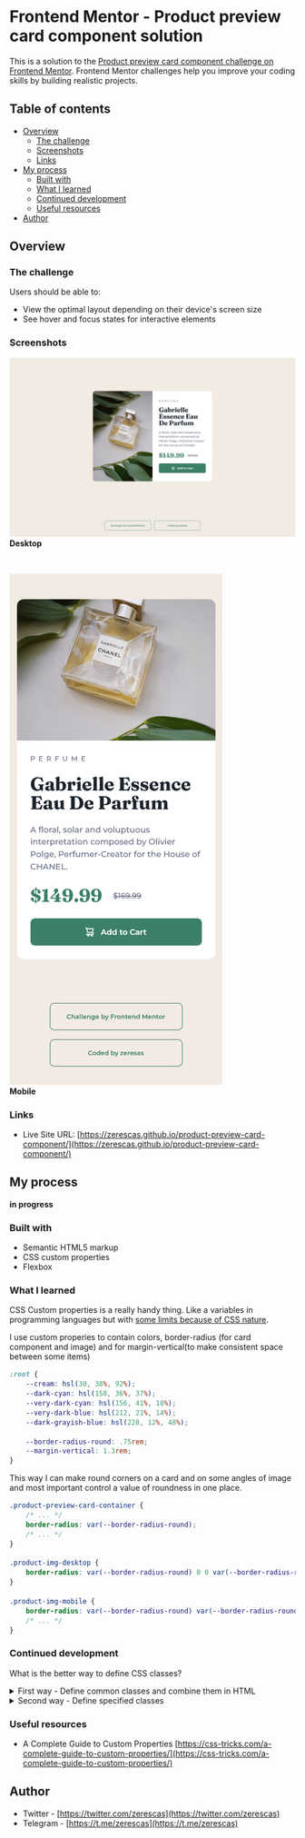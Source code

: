 # Frontend Mentor - Product preview card component solution

This is a solution to the [Product preview card component challenge on Frontend Mentor](https://www.frontendmentor.io/challenges/product-preview-card-component-GO7UmttRfa). Frontend Mentor challenges help you improve your coding skills by building realistic projects. 

## Table of contents

- [Overview](#overview)
  - [The challenge](#challenge)
  - [Screenshots](#screenshots)
  - [Links](#links)
- [My process](#my-process)
  - [Built with](#built-with)
  - [What I learned](#what-i-learned)
  - [Continued development](#continued-development)
  - [Useful resources](#useful-resources)
- [Author](#author)


## Overview

### The challenge

Users should be able to:

- View the optimal layout depending on their device's screen size
- See hover and focus states for interactive elements

### Screenshots

![webpage-screenshot-desktop](/images/webpage-screenshot-desktop.png)<br>
**Desktop**

<br>

![images/webpage-screenshot-mobile](/images/webpage-screenshot-mobile.png)<br>
**Mobile**

### Links

- Live Site URL: [https://zerescas.github.io/product-preview-card-component/](https://zerescas.github.io/product-preview-card-component/)

## My process

**in progress**

### Built with

- Semantic HTML5 markup
- CSS custom properties
- Flexbox

### What I learned

CSS Custom properties is a really handy thing. Like a variables in programming languages but with [some limits because of CSS nature](https://css-tricks.com/the-big-gotcha-with-custom-properties/).

I use custom properies to contain colors, border-radius (for card component and image) and for margin-vertical(to make consistent space between some items)

```css
:root {
    --cream: hsl(30, 38%, 92%);
    --dark-cyan: hsl(158, 36%, 37%);
    --very-dark-cyan: hsl(156, 41%, 18%);
    --very-dark-blue: hsl(212, 21%, 14%);
    --dark-grayish-blue: hsl(228, 12%, 48%);

    --border-radius-round: .75rem;
    --margin-vertical: 1.3rem;
}
```

This way I can make round corners on a card and on some angles of image and most important control a value of roundness  in one place.

```css
.product-preview-card-container {
    /* ... */
    border-radius: var(--border-radius-round);
    /* ... */
}

.product-img-desktop {
    border-radius: var(--border-radius-round) 0 0 var(--border-radius-round);
}

.product-img-mobile {
    border-radius: var(--border-radius-round) var(--border-radius-round) 0 0;
    /* ... */
}
```

### Continued development

What is the better way to define CSS classes?

<details>
<summary>First way - Define common classes and combine them in HTML
</summary>

```css
.flex-row {
  display: flex;
  flex-flow: row nowrap;
}

.flex-column {
  display: flex;
  flex-flow: column nowrap;
}

.flex-1 {
  flex: 1 0 0;
}

.align-items-center {
  align-items: center;
}

.justify-content-center {
  justify-content: center;
}
```

```HTML
<!-- ... -->
<div class="flex-column align-items-center justify-content-center">
  <div class="flex-1">
    <!-- ... -->
  </div>
  <div class="flex-1 flex-row align-items-center">
    <!-- ... -->
  </div>
</div>
<!-- ... -->
```

**Advantage** - More flexibile way

**Disadvantage** - HTML element's styles can contains so many items
</details>

<details>
<summary>Second way - Define specified classes</summary>

```css
.card-container {
  /* ... */
  display: flex;
  flex-flow: column nowrap;
  align-items: center;
  justify-content: center;
  /* ... */
}

.product-img-container {
  flex: 1 0 0;
}

.product-info-container {
  /* ... */
  flex: 1 0 0;
  display: flex;
  flex-flow: row nowrap;
  align-items: center;
  /* ... */
}
```

```HTML
<!-- ... -->
<div class="card-container">
  <div class="product-img-container">
    <!-- ... -->
  </div>
  <div class="product-info-container">
    <!-- ... -->
  </div>
</div>
<!-- ... -->
```

**Advantage** - More logical way

**Disadvantage** - CSS file contains repeated properties in various selectors.
</details>

### Useful resources

- A Complete Guide to Custom Properties [https://css-tricks.com/a-complete-guide-to-custom-properties/](https://css-tricks.com/a-complete-guide-to-custom-properties/)

## Author

- Twitter - [https://twitter.com/zerescas](https://twitter.com/zerescas)
- Telegram - [https://t.me/zerescas](https://t.me/zerescas)